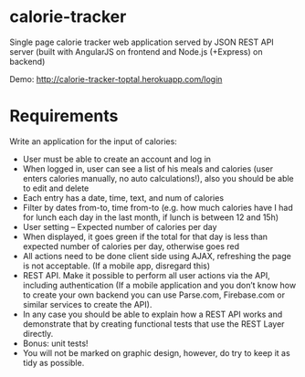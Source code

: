 calorie-tracker
===============
Single page calorie tracker web application served by JSON REST API server (built with AngularJS on frontend and Node.js (+Express) on backend)

Demo:  http://calorie-tracker-toptal.herokuapp.com/login

Requirements
============
Write an application for the input of calories:

- User must be able to create an account and log in
- When logged in, user can see a list of his meals and calories (user enters calories manually, no auto calculations!), also you should be able to edit and delete
- Each entry has a date, time, text, and num of calories
- Filter by dates from-to, time from-to (e.g. how much calories have I had for lunch each day in the last month, if lunch is between 12 and 15h)
- User setting – Expected number of calories per day
- When displayed, it goes green if the total for that day is less than expected number of calories per day, otherwise goes red
- All actions need to be done client side using AJAX, refreshing the page is not acceptable. (If a mobile app, disregard this)
- REST API. Make it possible to perform all user actions via the API, including authentication (If a mobile application and you don’t know how to create your own backend you can use Parse.com, Firebase.com or similar services to create the API).
- In any case you should be able to explain how a REST API works and demonstrate that by creating functional tests that use the REST Layer directly.
- Bonus: unit tests!
- You will not be marked on graphic design, however, do try to keep it as tidy as possible.